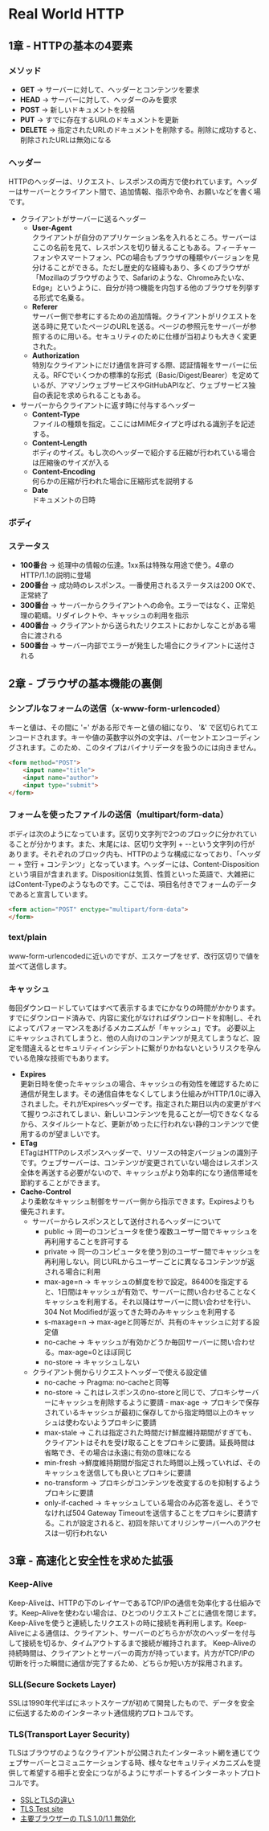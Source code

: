 # Real World HTTP

## 1章 - HTTPの基本の4要素
### メソッド
- **GET** → サーバーに対して、ヘッダーとコンテンツを要求
- **HEAD** → サーバーに対して、ヘッダーのみを要求
- **POST** → 新しいドキュメントを投稿
- **PUT** → すでに存在するURLのドキュメントを更新
- **DELETE** → 指定されたURLのドキュメントを削除する。削除に成功すると、削除されたURLは無効になる

### ヘッダー
HTTPのヘッダーは、リクエスト、レスポンスの両方で使われています。ヘッダーはサーバーとクライアント間で、追加情報、指示や命令、お願いなどを書く場です。
- クライアントがサーバーに送るヘッダー
    - **User-Agent**<br>
    クライアントが自分のアプリケーション名を入れるところ。サーバーはここの名前を見て、レスポンスを切り替えることもある。フィーチャーフォンやスマートフォン、PCの場合もブラウザの種類やバージョンを見分けることができる。ただし歴史的な経緯もあり、多くのブラウザが「Mozillaのブラウザのようで、Safariのような、Chromeみたいな、Edge」というように、自分が持つ機能を内包する他のブラウザを列挙する形式で名乗る。
    - **Referer**<br>
    サーバー側で参考にするための追加情報。クライアントがリクエストを送る時に見ていたページのURLを送る。ページの参照元をサーバーが参照するのに用いる。セキュリティのために仕様が当初よりも大きく変更された。
    - **Authorization**<br>
    特別なクライアントにだけ通信を許可する際、認証情報をサーバーに伝える。RFCでいくつかの標準的な形式（Basic/Digest/Bearer）を定めているが、アマゾンウェブサービスやGitHubAPIなど、ウェブサービス独自の表記を求められることもある。
- サーバーからクライアントに返す時に付与するヘッダー
    - **Content-Type**<br>
    ファイルの種類を指定。ここにはMIMEタイプと呼ばれる識別子を記述する。
    - **Content-Length**<br>
    ボディのサイズ。もし次のヘッダーで紹介する圧縮が行われている場合は圧縮後のサイズが入る
    - **Content-Encoding**<br>
    何らかの圧縮が行われた場合に圧縮形式を説明する
    - **Date**<br>
    ドキュメントの日時

### ボディ

### ステータス
- **100番台** → 処理中の情報の伝達。1xx系は特殊な用途で使う。4章のHTTP/1.1の説明に登場
- **200番台** → 成功時のレスポンス。一番使用されるステータスは200 OKで、正常終了
- **300番台** → サーバーからクライアントへの命令。エラーではなく、正常処理の範疇。リダイレクトや、キャッシュの利用を指示
- **400番台** → クライアントから送られたリクエストにおかしなことがある場合に渡される
- **500番台** → サーバー内部でエラーが発生した場合にクライアントに送付される


## 2章 - ブラウザの基本機能の裏側
### シンプルなフォームの送信（x-www-form-urlencoded）
キーと値は、その間に '=' がある形でキーと値の組になり、 '&' で区切られてエンコードされます。キーや値の英数字以外の文字は、パーセントエンコーディングされます。このため、このタイプはバイナリデータを扱うのには向きません。
```html
<form method="POST">
    <input name="title">
    <input name="author">
    <input type="submit">
</form>
```

### フォームを使ったファイルの送信（multipart/form-data）
ボディは次のようになっています。区切り文字列で2つのブロックに分かれていることが分かります。また、末尾には、区切り文字列 + --という文字列の行があります。それぞれのブロック内も、HTTPのような構成になっており、「ヘッダー + 空行 + コンテンツ」となっています。ヘッダーには、Content-Dispositionという項目が含まれます。Dispositionは気質、性質といった英語で、大雑把にはContent-Typeのようなものです。ここでは、項目名付きでフォームのデータであると宣言しています。

```html
<form action="POST" enctype="multipart/form-data">
</form>
```

### text/plain
www-form-urlencodedに近いのですが、エスケープをせず、改行区切りで値を並べて送信します。

### キャッシュ
毎回ダウンロードしていてはすべて表示するまでにかなりの時間がかかります。すでにダウンロード済みで、内容に変化がなければダウンロードを抑制し、それによってパフォーマンスをあげるメカニズムが「キャッシュ」です。
必要以上にキャッシュされてしまうと、他の人向けのコンテンツが見えてしまうなど、設定を間違えるとセキュリティインシデントに繋がりかねないというリスクを孕んでいる危険な技術でもあります。
- **Expires**<br>
    更新日時を使ったキャッシュの場合、キャッシュの有効性を確認するために通信が発生します。その通信自体をなくしてしまう仕組みがHTTP/1.0に導入されました。それがExpiresヘッダーです。指定された期日以内の変更がすべて握りつぶされてしまい、新しいコンテンツを見ることが一切できなくなるから、スタイルシートなど、更新がめったに行われない静的コンテンツで使用するのが望ましいです。
- **ETag**<br>
    ETagはHTTPのレスポンスヘッダーで、リソースの特定バージョンの識別子です。ウェブサーバーは、コンテンツが変更されていない場合はレスポンス全体を再送する必要がないので、キャッシュがより効率的になり通信帯域を節約することができます。
- **Cache-Control**<br>
    より柔軟なキャッシュ制御をサーバー側から指示できます。Expiresよりも優先されます。
    - サーバーからレスポンスとして送付されるヘッダーについて
        - public → 同一のコンピュータを使う複数ユーザー間でキャッシュを再利用することを許可する
        - private → 同一のコンピュータを使う別のユーザー間でキャッシュを再利用しない。同じURLからユーザーごとに異なるコンテンツが返される場合に利用
        - max-age=n → キャッシュの鮮度を秒で設定。86400を指定すると、1日間はキャッシュが有効で、サーバーに問い合わせることなくキャッシュを利用する。それ以降はサーバーに問い合わせを行い、304 Not Modifiedが返ってきた時のみキャッシュを利用する
        - s-maxage=n → max-ageと同等だが、共有のキャッシュに対する設定値
        - no-cache → キャッシュが有効かどうか毎回サーバーに問い合わせる。max-age=0とほぼ同じ
        - no-store → キャッシュしない
    - クライアント側からリクエストヘッダーで使える設定値
        - no-cache → Pragma: no-cacheと同等
        - no-store → これはレスポンスのno-storeと同じで、プロキシサーバーにキャッシュを削除するように要請
        ‐ max-age → プロキシで保存されているキャッシュが最初に保存してから指定時間以上のキャッシュは使わないようプロキシに要請
        - max-stale → これは指定された時間だけ鮮度維持期間がすぎても、クライアントはそれを受け取ることをプロキシに要請。延長時間は省略でき、その場合は永遠に有効の意味になる
        - min-fresh →鮮度維持期間が指定された時間以上残っていれば、そのキャッシュを送信しても良いとプロキシに要請
        - no-transform → プロキシがコンテンツを改変するのを抑制するようプロキシに要請
        - only-if-cached → キャッシュしている場合のみ応答を返し、そうでなければ504 Gateway Timeoutを送信することをプロキシに要請する。これが設定されると、初回を除いてオリジンサーバーへのアクセスは一切行われない

## 3章 - 高速化と安全性を求めた拡張
### Keep-Alive
Keep-Aliveは、HTTPの下のレイヤーであるTCP/IPの通信を効率化する仕組みです。Keep-Aliveを使わない場合は、ひとつのリクエストごとに通信を閉じます。Keep-Aliveを使うと連続したリクエストの時に接続を再利用します。Keep-Aliveによる通信は、クライアント、サーバーのどちらかが次のヘッダーを付与して接続を切るか、タイムアウトするまで接続が維持されます。
Keep-Aliveの持続時間は、クライアントとサーバーの両方が持っています。片方がTCP/IPの切断を行った瞬間に通信が完了するため、どちらか短い方が採用されます。

### SLL(Secure Sockets Layer)
SSLは1990年代半ばにネットスケープが初めて開発したもので、データを安全に伝送するためのインターネット通信規約プロトコルです。

### TLS(Transport Layer Security)
TLSはブラウザのようなクライアントが公開されたインターネット網を通じてウェブサーバーとコミュニケーションする時、様々なセキュリティメカニズムを提供して希望する相手と安全につながるようにサポートするインターネットプロトコルです。

- [SSLとTLSの違い](https://ssl.sakura.ad.jp/column/ssl_tls/)
- [TLS Test site](https://www.ssllabs.com/ssltest/)
- [主要ブラウザーの TLS 1.0/1.1 無効化](https://www.cybertrust.co.jp/blog/ssl/regulations/tls-july-update.html)

